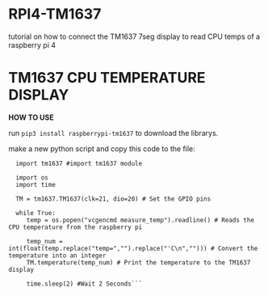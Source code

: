 # RPI4-TM1637
tutorial on how to connect the TM1637 7seg display to read CPU temps of a raspberry pi 4

# **TM1637 CPU TEMPERATURE DISPLAY**

 **HOW TO USE**

 
run `pip3 install raspberrypi-tm1637` to download the librarys.


make a new python script and copy this code to the file:

```
  import tm1637 #import tm1637 module

  import os
  import time

  TM = tm1637.TM1637(clk=21, dio=20) # Set the GPIO pins

  while True:
     temp = os.popen("vcgencmd measure_temp").readline() # Reads the CPU temperature from the raspberry pi

     temp_num = int(float(temp.replace("temp=","").replace("'C\n",""))) # Convert the temperature into an integer
     TM.temperature(temp_num) # Print the temperature to the TM1637 display

     time.sleep(2) #Wait 2 Seconds```
